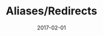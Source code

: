 ---
title: Aliases/Redirects
linktitle: Aliases/Redirects
description:
date: 2017-02-01
publishdate: 2017-02-01
lastmod: 2017-02-01
tags: [aliases,redirects]
categories: [content management]
weight:
draft: false
slug:
aliases: []
notes:
---